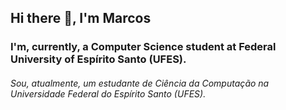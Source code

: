 ## Hi there 👋, I'm Marcos

### I'm, currently, a Computer Science student at Federal University of Espírito Santo (UFES).
<h6>Sou, atualmente, um estudante de Ciência da Computação na Universidade Federal do Espírito Santo (UFES).</h6>
